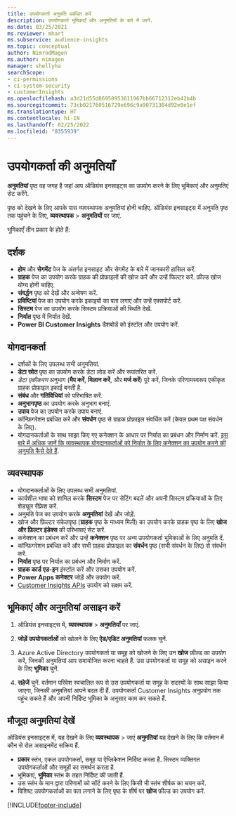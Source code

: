 ```yaml
---
title: उपयोगकर्ता अनुमति प्रबंधित करें
description: उपयोगकर्ता भूमिकाएँ और अनुमतियों के बारे में जानें.
ms.date: 03/25/2021
ms.reviewer: mhart
ms.subservice: audience-insights
ms.topic: conceptual
author: NimrodMagen
ms.author: nimagen
manager: shellyha
searchScope:
- ci-permissions
- ci-system-security
- customerInsights
ms.openlocfilehash: a3d21d55d86950953611967bb66712312eb42b4b
ms.sourcegitcommit: 73cb021760516729e696c9a90731304d92e0e1ef
ms.translationtype: HT
ms.contentlocale: hi-IN
ms.lasthandoff: 02/25/2022
ms.locfileid: "8355939"
---
```

# <a name="user-permissions"></a>उपयोगकर्ता की अनुमतियाँ

**अनुमतियां** पृष्ठ वह जगह है जहां आप ऑडियंस इनसाइट्स का उपयोग करने के लिए भूमिकाएं और अनुमतिएं सेट करेंगे.

पृष्ठ को देखने के लिए आपके पास व्यवस्थापक अनुमतियां होनी चाहिए. ऑडियंस इनसाइट्स में अनुमति पृष्ठ तक पहुंचने के लिए, **व्यवस्थापक** > **अनुमतियों** पर जाएं.

भूमिकाएँ तीन प्रकार के होते हैं:

## <a name="viewer"></a>दर्शक

- **होम** और **सेगमेंट** पेज के अंतर्गत इनसाइट और सेगमेंट के बारे में जानकारी हासिल करें.
- **ग्राहक** पेज का उपयोग करके ग्राहक की प्रोफ़ाइलों की खोज करें और उन्हें फिल्टर करें. फ़ील्ड खोज योग्य होनी चाहिए.
- **संवर्द्धन** पृष्ठ को देखें और अन्वेषण करें.
- **प्रविष्टियां** पेज का उपयोग करके इकाइयों का पता लगाएं और उन्हें एक्सपोर्ट करें.
- **सिस्टम** पेज का उपयोग करके सिस्टम प्रक्रियाओं की स्थिति देखें.
- **निर्यात** पृष्ठ में निर्यात देखें.
- **Power BI Customer Insights** डैशबोर्ड को इंस्टॉल और उपयोग करें.

## <a name="contributor"></a>योगदानकर्ता

- दर्शकों के लिए उपलब्ध सभी अनुमतियां.
- **डेटा स्रोत** पृष्ठ का उपयोग करके डेटा लोड करें और रूपांतरित करें.
- *डेटा एकीकरण* अनुभाग (**मैप करें**, **मिलान करें**, और **मर्ज करें**) पूरे करें, जिनके परिणामस्वरूप एकीकृत ग्राहक प्रोफ़ाइल इकाई बनती है.
- **संबंध** और **गतिविधियां** को परिभाषित करें.
- **अनुभागपृष्ठ** का उपयोग करके अनुभाग बनाएं.
- **उपाय** पेज का उपयोग करके उपाय बनाएं.
- कॉन्फ़िगरेशन प्रबंधित करें और **संवर्धन** पृष्ठ से ग्राहक प्रोफ़ाइल संवर्धित करें (केवल प्रथम पक्ष संवर्धन के लिए).
- योगदानकर्ताओं के साथ साझा किए गए कनेक्शन के आधार पर निर्यात का प्रबंधन और निर्माण करें. [इस बारे में अधिक जानें कि व्यवस्थापक योगदानकर्ताओं को निर्यात के लिए कनेक्शन का उपयोग करने की अनुमति कैसे देते हैं](connections.md#allow-contributors-to-use-a-connection-for-exports).

## <a name="administrator"></a>व्यवस्थापक

- योगदानकर्ताओं के लिए उपलब्ध सभी अनुमतियां.
- कार्यशील भाषा को शामिल करके **सिस्टम** पेज पर सेटिंग बदलें और अपनी सिस्टम प्रक्रियाओं के लिए शेड्यूल रीफ़्रेश करें.
- अनुमति पेज का उपयोग करके **अनुमतियां** देखें और जोड़ें.
- खोज और फ़िल्टर संकेतपृष्ठ (**ग्राहक** पृष्ठ के माध्यम मिली) का उपयोग करके ग्राहक पृष्ठ के लिए **खोज और फ़िल्टर इंडेक्स** की परिभाषाएं सेट करें.
- कनेक्शन का प्रबंधन करें और उन्हें **कनेक्शन** पृष्ठ पर अन्य उपयोगकर्ता भूमिकाओं के लिए अनुमति दें.
- कॉन्फ़िगरेशन प्रबंधित करें और सभी ग्राहक प्रोफ़ाइल का **संवर्धन** पृष्ठ (सभी संवर्धन के लिए) से संवर्धन करें.
- **निर्यात** पृष्ठ पर निर्यात का प्रबंधन और निर्माण करें.
- **ग्राहक कार्ड एड-इन** इंस्टॉल करें और उसका उपयोग करें.
- **Power Apps कनेक्टर** जोड़ें और उपयोग करें.
- [Customer Insights APIs](apis.md) उपयोग को सक्षम करें.

## <a name="assign-roles-and-permissions"></a>भूमिकाएं और अनुमतियां असाइन करें

1. ऑडियंस इनसाइट्स में, **व्यवस्थापक** > **अनुमतियाँ** पर जाएं.

1. **जोड़ें उपयोगकर्ताओं** को खोलने के लिए **ऐड/एडिट अनुमतियां** फलक चुनें.

1. Azure Active Directory उपयोगकर्ता या समूह को खोजने के लिए उन **खोज** फ़ील्ड का उपयोग करें, जिनकी अनुमतियां आप समायोजित करना चाहते हैं. उस उपयोगकर्ता या समूह को असाइन करने के लिए **भूमिका** चुनें.

1. **सहेजें** चुनें. वर्तमान परिवेश स्वचालित रूप से उस उपयोगकर्ता या समूह के सदस्यों के साथ साझा किया जाएगा, जिनकी अनुमतियां आपने बदल दी हैं. उपयोगकर्ता Customer Insights अनुप्रयोग तक पहुंच सकते हैं और अपनी निर्दिष्ट भूमिका के अनुसार काम कर सकते हैं.

## <a name="view-current-permissions"></a>मौजूदा अनुमतियां देखें

ऑडियंस इनसाइट्स में, यह देखने के लिए **व्यवस्थापक** > जाएं **अनुमतियां** यह देखने के लिए कि वर्तमान में कौन से रोल असाइनमेंट सक्रिय हैं.

- **प्रकार** स्तंभ, एकल उपयोगकर्ता, समूह या ऐप्लिकेशन निर्दिष्ट करता है. सिस्टम व्यक्तिगत उपयोगकर्ताओं और समूहों का समर्थन करता है.
- भूमिकाएं, **भूमिका** स्तंभ के तहत निर्दिष्ट की जाती हैं.
- उस स्तंभ के मान द्वारा परिणामों को सॉर्ट करने के लिए किसी भी स्तंभ शीर्षक का चयन करें.
- विशिष्ट उपयोगकर्ताओं का पता लगाने के लिए पृष्ठ के शीर्ष पर **खोज** फ़ील्ड का उपयोग करें.


[!INCLUDE[footer-include](../includes/footer-banner.md)]
